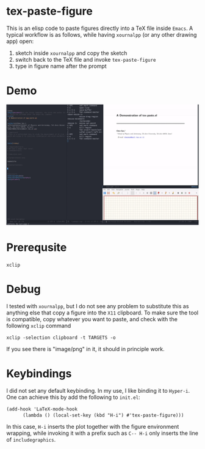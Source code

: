 # tex-paste-figure
This is an elisp code to paste figures directly into a TeX file inside `Emacs`. A typical workflow is as follows, while having `xournalpp`  (or any other drawing app) open:

1. sketch inside `xournalpp` and copy the sketch 
3. switch back to the TeX file and invoke `tex-paste-figure`
6. type in figure name after the prompt

# Demo
![demo gif](./demo/demo.gif)

# Prerequsite
`xclip`

# Debug
I tested with `xournalpp`, but I do not see any problem to substitute this as anything else that copy a figure into the `X11` clipboard. To make sure the tool is compatible, copy whatever you want to paste, and check with the following `xclip` command

    xclip -selection clipboard -t TARGETS -o
    
If you see there is "image/png" in it, it should in principle work. 

# Keybindings 
I did not set any default keybinding. In my use, I like binding it to `Hyper-i`. One can achieve this by add the following to `init.el`:

    (add-hook 'LaTeX-mode-hook
          (lambda () (local-set-key (kbd "H-i") #'tex-paste-figure)))

In this case, `H-i` inserts the plot together with the figure environment wrapping, while invoking it with a prefix such as `C-- H-i` only inserts the line of `includegraphics`. 
